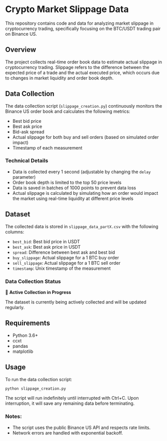 
# Crypto Market Slippage Data

This repository contains code and data for analyzing market slippage in cryptocurrency trading, specifically focusing on the BTC/USDT trading pair on Binance US.

## Overview

The project collects real-time order book data to estimate actual slippage in cryptocurrency trading. Slippage refers to the difference between the expected price of a trade and the actual executed price, which occurs due to changes in market liquidity and order book depth.

## Data Collection

The data collection script (`slippage_creation.py`) continuously monitors the Binance US order book and calculates the following metrics:

- Best bid price
- Best ask price
- Bid-ask spread
- Actual slippage for both buy and sell orders (based on simulated order impact)
- Timestamp of each measurement

### Technical Details

- Data is collected every 1 second (adjustable by changing the `delay` parameter)
- Order book depth is limited to the top 50 price levels
- Data is saved in batches of 1000 points to prevent data loss
- Actual slippage is calculated by simulating how an order would impact the market using real-time liquidity at different price levels

## Dataset

The collected data is stored in `slippage_data_partX.csv` with the following columns:

- `best_bid`: Best bid price in USDT
- `best_ask`: Best ask price in USDT
- `spread`: Difference between best ask and best bid
- `buy_slippage`: Actual slippage for a 1 BTC buy order
- `sell_slippage`: Actual slippage for a 1 BTC sell order
- `timestamp`: Unix timestamp of the measurement

### Data Collection Status

🔴 **Active Collection in Progress**

The dataset is currently being actively collected and will be updated regularly.

## Requirements

- Python 3.6+
- ccxt
- pandas
- matplotlib

## Usage

To run the data collection script:

```bash
python slippage_creation.py
```

The script will run indefinitely until interrupted with Ctrl+C. Upon interruption, it will save any remaining data before terminating.

### Notes:
- The script uses the public Binance US API and respects rate limits.
- Network errors are handled with exponential backoff.